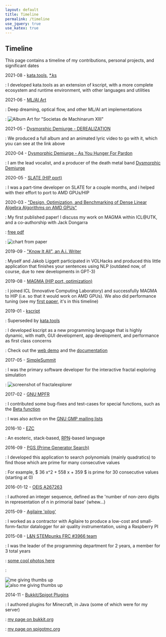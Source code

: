 ```yaml
---
layout: default
title: Timeline
permalink: /timeline
use_jquery: true
use_katex: true
---
```


## Timeline

This page contains a timeline of my contributions, personal projects, and significant dates

2021-08 - [kata.tools](https://kata.tools), [*.ks](https://ks.kata.tools)

  : I developed kata.tools as an extension of kscript, with a more complete ecosystem and runtime environment, with other languages and utilities 

2021-06 - [ML/AI Art](https://github.com/cadebrown/cmlart)

  : Deep dreaming, optical flow, and other ML/AI art implementations

  : ![Album Art for "Societas de Machinarum XIII"](/files/album-societas-de-machinarum-xiii.webp)

2021-05 - [Dysmorphic Demiurge - DEREALIZATION](https://www.youtube.com/watch?v=ugiHrij0CfY)

  : We produced a full album and an animated lyric video to go with it, which you can see at the link above

2020-04 - [Dysmorphic Demiurge - As You Hunger For Pardon](https://www.metal-archives.com/bands/Dysmorphic_Demiurge/3540466961)

  : I am the lead vocalist, and a producer of the death metal band [Dysmorphic Demiurge](https://www.metal-archives.com/bands/Dysmorphic_Demiurge/3540466961)

2020-05 - [SLATE (HIP port)](http://icl.utk.edu/slate/)

  : I was a part-time developer on SLATE for a couple months, and i helped with their effort to port to AMD GPUs/HIP

2020-03 - ["Design, Optimization, and Benchmarking of Dense Linear Algebra Algorithms on AMD GPUs"](https://ieeexplore.ieee.org/document/9286214)

  : My first published paper! I discuss my work on MAGMA within ICL@UTK, and a co-authorship with Jack Dongarra

  : [free pdf](https://www.icl.utk.edu/files/publications/2020/icl-utk-1415-2020.pdf)

  : ![chart from paper](/files/paper-icl0-chart0.webp)

2019-09 - ["Know It All", an A.i. Writer](https://www.youtube.com/watch?v=PwGsRskWN-i&t=3s)

  : Myself and Jakob Liggett participated in VOLHacks and produced this little application that finishes your sentences using NLP (outdated now, of course, due to new developments in GPT-3)

2019-08 - [MAGMA (HIP port, optimization)](https://icl.cs.utk.edu/magma/)

  : I joined ICL (Innovative Computing Laboratory) and successfully MAGMA to HIP (i.e. so that it would work on AMD GPUs). We also did performance tuning (see my [first paper](https://www.icl.utk.edu/files/publications/2020/icl-utk-1415-2020.pdf), it's in this timeline)

2019-01 - [kscript](https://kscript.org)

  : Superseded by [kata.tools](https://kata.tools)

  : I developed kscript as a new programming language that is highly dynamic, with math, GUI development, app development, and performance as first class concerns

  : Check out the [web demo](https://term.kscript.org/) and the [documentation](https://docs.kscript.org)

2017-05 - [SimpleSummit](https://github.com/simplesummit)

  : I was the primary software developer for the interactive fractal exploring simulation

  : ![screenshot of fractalexplorer](/files/fractalexplorer0.webp)


2017-02 - [GNU MPFR](https://www.mpfr.org/)

  : I contributed some bug-fixes and test-cases for special functions, such as the [Beta function](https://en.wikipedia.org/wiki/Beta_function)

  : I was also active on the [GNU GMP mailing lists](https://gmplib.org/list-archives/gmp-discuss/2017-May/006108.html)

2016-10 - [EZC](https://github.com/chemicaldevelopment/ezc)

  : An esoteric, stack-based, [RPN](https://en.wikipedia.org/wiki/Reverse_Polish_notation)-based language

2016-09 - [PGS (Prime Generator Search)](https://github.com/ChemicalDevelopment/PGS)

  : I developed this application to search polynomials (mainly quadratics) to find those which are prime for many consecutive values

  : For example, $ 36 x^2 + 558 x + 359 $ is prime for 30 consecutive values (starting at $0$)

2016-01-12 - [OEIS A267263](https://oeis.org/A267263)

  : I authored an integer sequence, defined as the 'number of non-zero digits in representation of n in primorial base' (whew...)

2015-09 - [Agilaire 'pilog'](https://agilaire.com/)

  : I worked as a contractor with Agilaire to produce a low-cost and small-form-factor datalogger for air quality instrumentation, using a Raspberry PI

2015-08 - [L&N STEMpunks FRC #3966 team](https://www.youtube.com/c/LNSTEMpunksorg/videos)

  : I was the leader of the programming department for 2 years, a member for 3 total years

  : [some cool photos here](https://www.instagram.com/lnstempunks)

  : <div class="img-inline"><img alt='me giving thumbs up' src='/files/cade-frc3966-thumbs0.webp'/></div> <div class="img-inline"><img alt='also me giving thumbs up' src='/files/cade-frc3966-thumbs1.webp'/></div>

2014-11 - [Bukkit/Spigot Plugins](https://dev.bukkit.org/projects/cade-gamble)

  : I authored plugins for Minecraft, in Java (some of which were for my server)
   
  : [my page on bukkit.org](https://bukkit.org/members/sm0oth_kriminal.90999993/)

  : [my page on spigotmc.org](https://www.spigotmc.org/account/personal-details)
